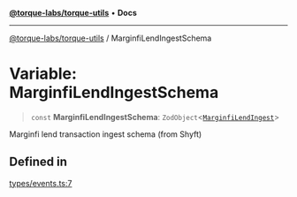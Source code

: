 [**@torque-labs/torque-utils**](../README.md) • **Docs**

***

[@torque-labs/torque-utils](../README.md) / MarginfiLendIngestSchema

# Variable: MarginfiLendIngestSchema

> `const` **MarginfiLendIngestSchema**: `ZodObject`\<[`MarginfiLendIngest`](../type-aliases/MarginfiLendIngest.md)\>

Marginfi lend transaction ingest schema (from Shyft)

## Defined in

[types/events.ts:7](https://github.com/torque-labs/torque-utils/blob/c76fb4101d477d1e8e6fb4f5de7a277964527c27/types/events.ts#L7)
